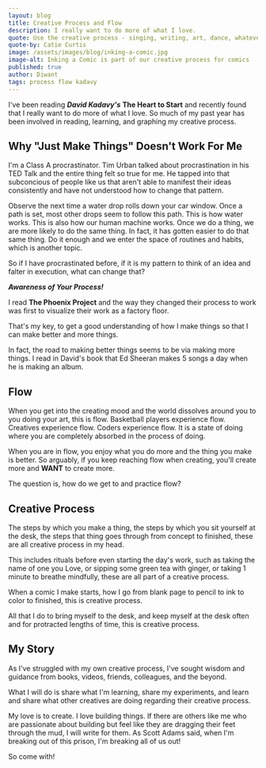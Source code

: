 ```yaml
---
layout: blog
title: Creative Process and Flow
description: I really want to do more of what I love.  
quote: Use the creative process - singing, writing, art, dance, whatever - to get to know yourself better.
quote-by: Catie Curtis
image: /assets/images/blog/inking-a-comic.jpg
image-alt: Inking a Comic is part of our creative process for comics
published: true
author: Diwant
tags: process flow kadavy
---
```

I've been reading ***David Kadavy's*** **The Heart to Start** and recently found that I really want to do more of what I love.  So much of my past year has been involved in reading, learning, and graphing my creative process.

## Why "Just Make Things" Doesn't Work For Me
I'm a Class A procrastinator.  Tim Urban talked about procrastination in his TED Talk and the entire thing felt so true for me.  He tapped into that subconcious of people like us that aren't able to manifest their ideas consistently and have not understood how to change that pattern.

Observe the next time a water drop rolls down your car window.  Once a path is set, most other drops seem to follow this path.  This is how water works.  This is also how our human machine works.  Once we do a thing, we are more likely to do the same thing.  In fact, it has gotten easier to do that same thing.  Do it enough and we enter the space of routines and habits, which is another topic.

So if I have procrastinated before, if it is my pattern to think of an idea and falter in execution, what can change that?

***Awareness of Your Process!***

I read **The Phoenix Project** and the way they changed their process to work was first to visualize their work as a factory floor.  

That's my key, to get a good understanding of how I make things so that I can make better and more things.

In fact, the road to making better things seems to be via making more things.  I read in David's book that Ed Sheeran makes 5 songs a day when he is making an album.  

## Flow
When you get into the creating mood and the world dissolves around you to you doing your art, this is flow.  Basketball players experience flow.  Creatives experience flow.  Coders experience flow.  It is a state of doing where you are completely absorbed in the process of doing.

When you are in flow, you enjoy what you do more and the thing you make is better.  So arguably, if you keep reaching flow when creating, you'll create more and **WANT** to create more.  

The question is, how do we get to and practice flow?

## Creative Process
The steps by which you make a thing, the steps by which you sit yourself at the desk, the steps that thing goes through from concept to finished, these are all creative process in my head.  

This includes rituals before even starting the day's work, such as taking the name of one you Love, or sipping some green tea with ginger, or taking 1 minute to breathe mindfully, these are all part of a creative process.

When a comic I make starts, how I go from blank page to pencil to ink to color to finished, this is creative process.

All that I do to bring myself to the desk, and keep myself at the desk often and for protracted lengths of time, this is creative process.

## My Story
As I've struggled with my own creative process, I've sought wisdom and guidance from books, videos, friends, colleagues, and the beyond.  

What I will do is share what I'm learning, share my experiments, and learn and share what other creatives are doing regarding their creative process.

My love is to create.  I love building things.  If there are others like me who are passionate about building but feel like they are dragging their feet through the mud, I will write for them.  As Scott Adams said, when I'm breaking out of this prison, I'm breaking all of us out!

So come with!